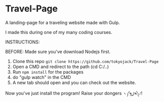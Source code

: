 # Travel-Page
A landing-page for a traveling website made with Gulp.

I made this during one of my many coding courses.

INSTRUCTIONS:

BEFORE: Made sure you've download Nodejs first.

1. Clone this repo ```git clone https://github.com/tokyojack/Travel-Page```
2. Open a CMD and redirect to the path (cd C:/..)
3. Run ```npm install``` for the packages
4. do "gulp watch" in the CMD
5. A new tab should open and you can check out the website.

Now you've just install the program! Raise your dongers ```ヽ༼ຈل͜ຈ༽ﾉ```!
